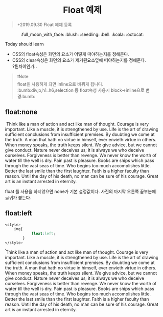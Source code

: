 <h1 align="center">Float 예제</h1>
  
>+2019.09.30 Float 예제 등록
<p align="center">
:full_moon_with_face: :blush: :seedling: :bell: :koala: :octocat:  
</p>

Today should learn
- CSS의 float속성은 화면의 요소가 어떻게 떠야하는지를 정해준다.  
- CSS의 clear속성은 화면의 요소가 제거된요소옆에 떠야하는지를 정해준다.  
?뭔차이인가..  

>:exclamation:Note  
>float을 사용하게 되면 inline으로 바뀌게 됩니다.  
>:bumb:div,p,h1..h6,selection 등 float속성 사용시 block->inline으로 변경:bumb:
## **float:none**

<p>
<img src="https://placeimg.com/320/320/2" alt="" style="float:none"/>
Think like a man of action and act like man of thought.
            Courage is very important. Like a muscle, it is strengthened by use.
            Life is the art of drawing sufficient conclusions from insufficient premises.
            By doubting we come at the truth.
            A man that hath no virtue in himself, ever envieth virtue in others.
            When money speaks, the truth keeps silent.
            We give advice, but we cannot give conduct.
            Nature never deceives us; it is always we who deceive ourselves.
            Forgiveness is better than revenge.
            We never know the worth of water till the well is dry.
            Pain past is pleasure.
            Books are ships which pass through the vast seas of time.
            Who begins too much accomplishes little.
            Better the last smile than the first laughter.
            Faith is a higher faculty than reason.
            Until the day of his death, no man can be sure of his courage.
            Great art is an instant arrested in eternity.
    </p>

float 를 사용을 하지않으면 none가 기본 설정값이다.
사진의 마지막 오른쪽 끝부분에 글귀가 붙는다.  
## **float:left**
```css
<style>
    img{
            float:left;
        }
</style>
```
<p><img src="https://placeimg.com/320/320/2" alt="" style="float:left;border:1px solid black"/>
Think like a man of action and act like man of thought.
            Courage is very important. Like a muscle, it is strengthened by use.
            Life is the art of drawing sufficient conclusions from insufficient premises.
            By doubting we come at the truth.
            A man that hath no virtue in himself, ever envieth virtue in others.
            When money speaks, the truth keeps silent.
            We give advice, but we cannot give conduct.
            Nature never deceives us; it is always we who deceive ourselves.
            Forgiveness is better than revenge.
            We never know the worth of water till the well is dry.
            Pain past is pleasure.
            Books are ships which pass through the vast seas of time.
            Who begins too much accomplishes little.
            Better the last smile than the first laughter.
            Faith is a higher faculty than reason.
            Until the day of his death, no man can be sure of his courage.
            Great art is an instant arrested in eternity.
    </p>